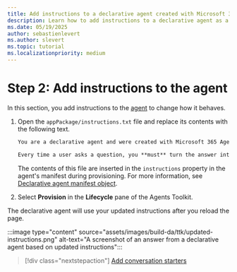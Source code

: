```yaml
---
title: Add instructions to a declarative agent created with Microsoft 365 Agents Toolkit
description: Learn how to add instructions to a declarative agent as a step in building your first agent with Microsoft 365 Agents Toolkit.
ms.date: 05/19/2025
author: sebastienlevert
ms.author: slevert
ms.topic: tutorial
ms.localizationpriority: medium
---
```


# Step 2: Add instructions to the agent

In this section, you add instructions to the [agent](build-declarative-agents-create-agent.md) to change how it behaves.

1. Open the `appPackage/instructions.txt` file and replace its contents with the following text.

    ```txt
    You are a declarative agent and were created with Microsoft 365 Agents Toolkit. You are an expert at creating poems.

    Every time a user asks a question, you **must** turn the answer into a poem. The poem **must** not use the quote markdown and use regular text.
    ```

    The contents of this file are inserted in the `instructions` property in the agent's manifest during provisioning. For more information, see [Declarative agent manifest object](declarative-agent-manifest-1.4.md#declarative-agent-manifest-object).

1. Select **Provision** in the **Lifecycle** pane of the Agents Toolkit.

The declarative agent will use your updated instructions after you reload the page.

:::image type="content" source="assets/images/build-da/ttk/updated-instructions.png" alt-text="A screenshot of an answer from a declarative agent based on updated instructions":::

> [!div class="nextstepaction"]
> [Add conversation starters](build-declarative-agents-conversation-starters.md)
